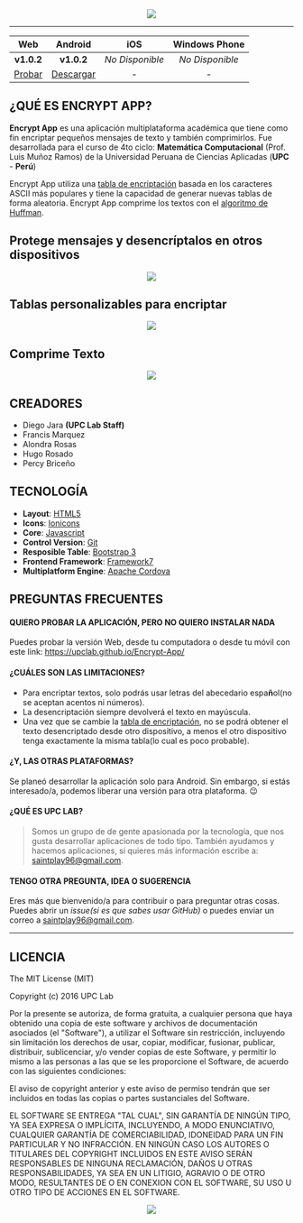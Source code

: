 <div align="center">
  <img src="https://cloud.githubusercontent.com/assets/9372893/16898315/85e485d4-4b99-11e6-88b4-046c44b3b5ae.png">
</div>

---

| Web | Android | iOS | Windows Phone |
|:---------:|:-------------:|:---------:|:-------------------:|
| **v1.0.2** | **v1.0.2** | *No Disponible* | *No Disponible* |
| [Probar](https://upclab.github.io/Encrypt-App/) | [Descargar](https://github.com/upclab/Encrypt-App/releases/download/v1.0.2/EncryptApp1.0.2.apk) | - | - |

## ¿QUÉ ES ENCRYPT APP?
**Encrypt App** es una aplicación multiplataforma académica que tiene como fin encriptar pequeños mensajes de texto y también comprimirlos. 
Fue desarrollada para el curso de 4to ciclo: **Matemática Computacional** (Prof. Luis Muñoz Ramos) de la Universidad Peruana de Ciencias
Aplicadas (**UPC** - **Perú**)

Encrypt App utiliza una [tabla de encriptación](https://gist.github.com/saintplay/c5d54d4c3a6f06366f35ddb9ebb996d5) basada en los caracteres ASCII más populares y tiene la capacidad de generar nuevas tablas de forma aleatoria.
Encrypt App comprime los textos con el [algoritmo de Huffman](https://es.wikipedia.org/wiki/Algoritmo_de_Huffman).

## Protege mensajes y desencríptalos en otros dispositivos

<div align="center">
  <img src="https://cloud.githubusercontent.com/assets/9372893/16898889/b41f8ba6-4bb2-11e6-9499-abed56f3a5a6.png">
</div>

## Tablas personalizables para encriptar

<div align="center">
  <img src="https://cloud.githubusercontent.com/assets/9372893/16899020/6f9ec2b0-4bb9-11e6-8711-b7554bb9c3dc.png">
</div>

## Comprime Texto

<div align="center">
  <img src="https://cloud.githubusercontent.com/assets/9372893/16899129/1ccaaa2c-4bbe-11e6-949b-e40b436e33f9.png">
</div>

## CREADORES

- Diego Jara **(UPC Lab Staff)**
- Francis Marquez
- Alondra Rosas
- Hugo Rosado
- Percy Briceño

## TECNOLOGÍA
- **Layout**: [HTML5](https://developer.mozilla.org/es/docs/Web/Guide/HTML/Introduction_alhtml)
- **Icons**: [Ionicons](https://ionicons.com/)
- **Core**: [Javascript](https://developer.mozilla.org/es/docs/Web/JavaScript/Guide/Introducci%C3%B3n)
- **Control Version**: [Git](https://git-scm.com/book/es/v1/Empezando-Una-breve-historia-de-Git)
- **Resposible Table**: [Bootstrap 3](http://getbootstrap.com/)
- **Frontend Framework**: [Framework7](http://framework7.io/)
- **Multiplatform Engine**: [Apache Cordova](https://cordova.apache.org/docs/es/latest/guide/overview/)


## PREGUNTAS FRECUENTES

#### QUIERO PROBAR LA APLICACIÓN, PERO NO QUIERO INSTALAR NADA
Puedes probar la versión Web, desde tu computadora o desde tu móvil con este link: <https://upclab.github.io/Encrypt-App/>

#### ¿CUÁLES SON LAS LIMITACIONES?
- Para encriptar textos, solo podrás usar letras del abecedario espa**ñ**ol(no se aceptan acentos ni números).
- La desencriptación siempre devolverá el texto en mayúscula.
- Una vez que se cambie la [tabla de encriptación](#tablas-personalizables-para-encriptar), no se podrá obtener el texto desencriptado desde otro
dispositivo, a menos el otro dispositivo tenga exactamente la misma tabla(lo cual es poco probable). 

#### ¿Y, LAS OTRAS PLATAFORMAS?
Se planeó desarrollar la aplicación solo para Android. Sin embargo, si estás interesado/a, podemos liberar una versión para otra plataforma. :wink:

#### ¿QUÉ ES UPC LAB?
> Somos un grupo de  de gente apasionada por la tecnología, que nos gusta desarrollar aplicaciones de todo tipo.
> También ayudamos y hacemos aplicaciones, si quieres más información escribe a: <saintplay96@gmail.com>.

#### TENGO OTRA PREGUNTA, IDEA O SUGERENCIA
Eres más que bienvenido/a para contribuir o para preguntar otras cosas. Puedes abrir un *issue(si es que sabes usar GitHub)* o puedes enviar un correo a <saintplay96@gmail.com>.

***
  
## LICENCIA

The MIT License (MIT)

Copyright (c) 2016 UPC Lab

Por la presente se autoriza, de forma gratuita, a cualquier persona que haya obtenido una copia de este software y archivos de documentación asociados (el "Software"), a utilizar el Software sin restricción, incluyendo sin limitación los derechos de usar, copiar, modificar, fusionar, publicar, distribuir, sublicenciar, y/o vender copias de este Software, y permitir lo mismo a las personas a las que se les proporcione el Software, de acuerdo con las siguientes condiciones:

El aviso de copyright anterior y este aviso de permiso tendrán que ser incluidos en todas las copias o partes sustanciales del Software.

EL SOFTWARE SE ENTREGA "TAL CUAL", SIN GARANTÍA DE NINGÚN TIPO, YA SEA EXPRESA O IMPLÍCITA, INCLUYENDO, A MODO ENUNCIATIVO, CUALQUIER GARANTÍA DE COMERCIABILIDAD, IDONEIDAD PARA UN FIN PARTICULAR Y NO INFRACCIÓN. EN NINGÚN CASO LOS AUTORES O TITULARES DEL COPYRIGHT INCLUIDOS EN ESTE AVISO SERÁN RESPONSABLES DE NINGUNA RECLAMACIÓN, DAÑOS U OTRAS RESPONSABILIDADES, YA SEA EN UN LITIGIO, AGRAVIO O DE OTRO MODO, RESULTANTES DE O EN CONEXION CON EL SOFTWARE, SU USO U OTRO TIPO DE ACCIONES EN EL SOFTWARE.

<div align="center">
  <img src="https://cloud.githubusercontent.com/assets/9372893/16879913/501dca4a-4a78-11e6-9783-3600e0b260d8.png">
</div>

